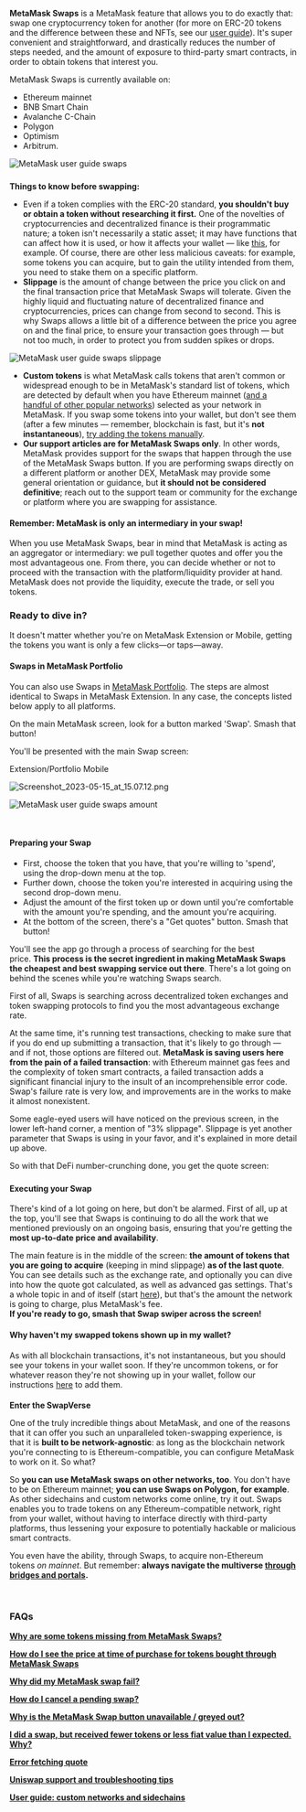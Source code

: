 **MetaMask Swaps** is a MetaMask feature that allows you to do exactly that: swap one cryptocurrency token for another (for more on ERC-20 tokens and the difference between these and NFTs, see our [user guide](https://support.metamask.io/hc/en-us/articles/4405497827355-User-guide-Tokens)). It's super convenient and straightforward, and drastically reduces the number of steps needed, and the amount of exposure to third-party smart contracts, in order to obtain tokens that interest you.


MetaMask Swaps is currently available on:


* Ethereum mainnet
* BNB Smart Chain
* Avalanche C-Chain
* Polygon
* Optimism
* Arbitrum.


![MetaMask user guide swaps](https://support.metamask.io/hc/article_attachments/10023187570331)


### 
**Things to know before swapping:**


* Even if a token complies with the ERC-20 standard, **you shouldn't buy or obtain a token without** **researching it first.** One of the novelties of cryptocurrencies and decentralized finance is their programmatic nature; a token isn't necessarily a static asset; it may have functions that can affect how it is used, or how it affects your wallet — like [this](https://www.reddit.com/r/CryptoCurrency/comments/owkokz/scam_alert_vera_tokens/), for example. Of course, there are other less malicious caveats: for example, some tokens you can acquire, but to gain the utility intended from them, you need to stake them on a specific platform.
* **Slippage** is the amount of change between the price you click on and the final transaction price that MetaMask Swaps will tolerate. Given the highly liquid and fluctuating nature of decentralized finance and cryptocurrencies, prices can change from second to second. This is why Swaps allows a little bit of a difference between the price you agree on and the final price, to ensure your transaction goes through — but not too much, in order to protect you from sudden spikes or drops.


![MetaMask user guide swaps slippage](https://support.metamask.io/hc/article_attachments/10023248340123)


* **Custom tokens** is what MetaMask calls tokens that aren't common or widespread enough to be in MetaMask's standard list of tokens, which are detected by default when you have Ethereum mainnet ([and a handful of other popular networks](https://support.metamask.io/hc/en-us/articles/360015489031)) selected as your network in MetaMask. If you swap some tokens into your wallet, but don't see them (after a few minutes — remember, blockchain is fast, but it's **not instantaneous**), [try adding the tokens manually](https://support.metamask.io/hc/en-us/articles/360015489031).
* **Our support articles are for MetaMask Swaps only**. In other words, MetaMask provides support for the swaps that happen through the use of the MetaMask Swaps button. If you are performing swaps directly on a different platform or another DEX, MetaMask may provide some general orientation or guidance, but **it should not be considered definitive**; reach out to the support team or community for the exchange or platform where you are swapping for assistance.



#### Remember: MetaMask is only an intermediary in your swap!


When you use MetaMask Swaps, bear in mind that MetaMask is acting as an aggregator or intermediary: we pull together quotes and offer you the most advantageous one. From there, you can decide whether or not to proceed with the transaction with the platform/liquidity provider at hand. MetaMask does not provide the liquidity, execute the trade, or sell you tokens.



### Ready to dive in?


It doesn't matter whether you're on MetaMask Extension or Mobile, getting the tokens you want is only a few clicks—or taps—away.



#### Swaps in MetaMask Portfolio


You can also use Swaps in [MetaMask Portfolio](https://portfolio.metamask.io/swap). The steps are almost identical to Swaps in MetaMask Extension. In any case, the concepts listed below apply to all platforms.



On the main MetaMask screen, look for a button marked 'Swap'. Smash that button!


You'll be presented with the main Swap screen:




Extension/Portfolio Mobile


![Screenshot_2023-05-15_at_15.07.12.png](https://support.metamask.io/hc/article_attachments/15456619154459)




![MetaMask user guide swaps amount](https://support.metamask.io/hc/article_attachments/10023293831451)




 


#### **Preparing your Swap**


* First, choose the token that you have, that you're willing to 'spend', using the drop-down menu at the top.
* Further down, choose the token you're interested in acquiring using the second drop-down menu.
* Adjust the amount of the first token up or down until you're comfortable with the amount you're spending, and the amount you're acquiring.
* At the bottom of the screen, there's a "Get quotes" button. Smash that button!


You'll see the app go through a process of searching for the best price. **This process is the secret ingredient in making MetaMask Swaps the cheapest and best swapping service out there**. There's a lot going on behind the scenes while you're watching Swaps search.


First of all, Swaps is searching across decentralized token exchanges and token swapping protocols to find you the most advantageous exchange rate.


At the same time, it's running test transactions, checking to make sure that if you do end up submitting a transaction, that it's likely to go through — and if not, those options are filtered out. **MetaMask is saving users here from the pain of a failed transaction**: with Ethereum mainnet gas fees and the complexity of token smart contracts, a failed transaction adds a significant financial injury to the insult of an incomprehensible error code. Swap's failure rate is very low, and improvements are in the works to make it almost nonexistent.


Some eagle-eyed users will have noticed on the previous screen, in the lower left-hand corner, a mention of "3% slippage". Slippage is yet another parameter that Swaps is using in your favor, and it's explained in more detail up above.


So with that DeFi number-crunching done, you get the quote screen:


### 


#### **Executing your Swap**


There's kind of a lot going on here, but don't be alarmed. First of all, up at the top, you'll see that Swaps is continuing to do all the work that we mentioned previously on an ongoing basis, ensuring that you're getting the **most up-to-date price and availability**.


The main feature is in the middle of the screen: **the amount of tokens that you are going to acquire** (keeping in mind slippage) **as of the last quote**. You can see details such as the exchange rate, and optionally you can dive into how the quote got calculated, as well as advanced gas settings. That's a whole topic in and of itself (start [here](https://support.metamask.io/hc/en-us/articles/4404600179227)), but that's the amount the network is going to charge, plus MetaMask's fee.  
**If you're ready to go, smash that Swap swiper across the screen!**



#### Why haven't my swapped tokens shown up in my wallet?


As with all blockchain transactions, it's not instantaneous, but you should see your tokens in your wallet soon. If they're uncommon tokens, or for whatever reason they're not showing up in your wallet, follow our instructions [here](https://support.metamask.io/hc/en-us/articles/360015489031) to add them.



#### 
**Enter the SwapVerse**


One of the truly incredible things about MetaMask, and one of the reasons that it can offer you such an unparalleled token-swapping experience, is that it is **built to be network-agnostic**: as long as the blockchain network you're connecting to is Ethereum-compatible, you can configure MetaMask to work on it. So what?


So **you can use MetaMask swaps on other networks, too**. You don't have to be on Ethereum mainnet; **you can use Swaps on Polygon, for example**. As other sidechains and custom networks come online, try it out. Swaps enables you to trade tokens on any Ethereum-compatible network, right from your wallet, without having to interface directly with third-party platforms, thus lessening your exposure to potentially hackable or malicious smart contracts.


You even have the ability, through Swaps, to acquire non-Ethereum tokens *on mainnet*. But remember: **always navigate the multiverse [through bridges and portals](https://support.metamask.io/hc/en-us/articles/4404424659995).**


 


### **FAQs**


[**Why are some tokens missing from MetaMask Swaps?**](https://support.metamask.io/hc/en-us/articles/360059004712)


[**How do I see the price at time of purchase for tokens bought through MetaMask Swaps**](https://support.metamask.io/hc/en-us/articles/360058615371)


[**Why did my MetaMask swap fail?**](https://support.metamask.io/hc/en-us/articles/360058994872)


[**How do I cancel a pending swap?**](https://support.metamask.io/hc/en-us/articles/360060419011)


[**Why is the MetaMask Swap button unavailable / greyed out?**](https://support.metamask.io/hc/en-us/articles/360059410511)


**[I did a swap, but received fewer tokens or less fiat value than I expected. Why?](https://support.metamask.io/hc/en-us/articles/360059421651)**


[**Error fetching quote**](https://support.metamask.io/hc/en-us/articles/360060329612)


[**Uniswap support and troubleshooting tips**](https://support.metamask.io/hc/en-us/articles/360053394291)


**[User guide: custom networks and sidechains](https://support.metamask.io/hc/en-us/articles/4404424659995)**

